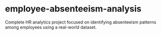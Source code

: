 # employee-absenteeism-analysis
Complete HR analytics project focused on identifying absenteeism patterns among employees using a real-world dataset.
